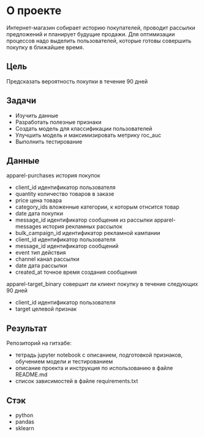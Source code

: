 # О проекте

Интернет-магазин собирает историю покупателей, проводит рассылки предложений и
планирует будущие продажи. Для оптимизации процессов надо выделить пользователей,
которые готовы совершить покупку в ближайшее время.
## Цель
Предсказать вероятность покупки в течение 90 дней
## Задачи
* Изучить данные
* Разработать полезные признаки
* Создать модель для классификации пользователей
* Улучшить модель и максимизировать метрику roc_auc
* Выполнить тестирование
## Данные
apparel-purchases
история покупок
* client_id идентификатор пользователя
* quantity количество товаров в заказе
* price цена товара
* category_ids вложенные категории, к которым отнсится товар
* date дата покупки
* message_id идентификатор сообщения из рассылки
apparel-messages
история рекламных рассылок
* bulk_campaign_id идентификатор рекламной кампании
* client_id идентификатор пользователя
* message_id идентификатор сообщений
* event тип действия
* channel канал рассылки
* date дата рассылки
* created_at точное время создания сообщения

apparel-target_binary
совершит ли клиент покупку в течение следующих 90 дней
* client_id идентификатор пользователя
* target целевой признак
## Результат
Репозиторий на гитхабе:
* тетрадь jupyter notebook с описанием, подготовкой признаков, обучением модели и
тестированием
* описание проекта и инструкция по использованию в файле README.md
* список зависимостей в файле requirements.txt
## Стэк
* python
* pandas
* sklearn
